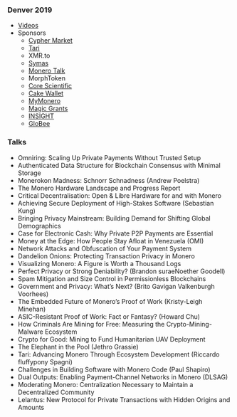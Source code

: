 ### Denver 2019
*  [Videos](https://www.youtube.com/playlist?list=PLsSYUeVwrHBkJHJg_l2uDgbicDJ1PmAVW)
*  Sponsors
   - [Cypher Market](https://www.cyphermarket.com)
   - [Tari](https://www.tari.com)
   - XMR.to
   - [Symas](https://www.symas.com)
   - [Monero Talk](https://www.monerotalk.live)
   - MorphToken
   - [Core Scientific](https://corescientific.com)
   - [Cake Wallet](https://cakewallet.com)
   - [MyMonero](https://mymonero.com)
   - [Magic Grants](https://magicgrants.org)
   - [INSIGHT](https://www.insight.com)
   - [GloBee](https://globee.com)

### Talks
- Omniring: Scaling Up Private Payments Without Trusted Setup
- Authenticated Data Structure for Blockchain Consensus with Minimal Storage
- Monerokon Madness: Schnorr Schnadness (Andrew Poelstra)
- The Monero Hardware Landscape and Progress Report
- Critical Decentralisation: Open & Libre Hardware for and with Monero
- Achieving Secure Deployment of High-Stakes Software (Sebastian Kung)
- Bringing Privacy Mainstream: Building Demand for Shifting Global Demographics
- Case for Electronic Cash: Why Private P2P Payments are Essential
- Money at the Edge: How People Stay Afloat in Venezuela (OMI)
- Network Attacks and Obfuscation of Your Payment System
- Dandelion Onions: Protecting Transaction Privacy in Monero
- Visualizing Monero: A Figure is Worth a Thousand Logs
- Perfect Privacy or Strong Deniability? (Brandon suraeNoether Goodell)
- Spam Mitigation and Size Control in Permissionless Blockchains
- Government and Privacy: What’s Next? (Brito Gavigan Valkenburgh Voorhees)
- The Embedded Future of Monero’s Proof of Work (Kristy-Leigh Minehan)
- ASIC-Resistant Proof of Work: Fact or Fantasy? (Howard Chu)
- How Criminals Are Mining for Free: Measuring the Crypto-Mining-Malware Ecosystem
- Crypto for Good: Mining to Fund Humanitarian UAV Deployment
- The Elephant in the Pool (Jethro Grassie)
- Tari: Advancing Monero Through Ecosystem Development (Riccardo fluffypony Spagni)
- Challenges in Building Software with Monero Code (Paul Shapiro)
- Dual Outputs: Enabling Payment-Channel Networks in Monero (DLSAG)
- Moderating Monero: Centralization Necessary to Maintain a Decentralized Community
- Lelantus: New Protocol for Private Transactions with Hidden Origins and Amounts
